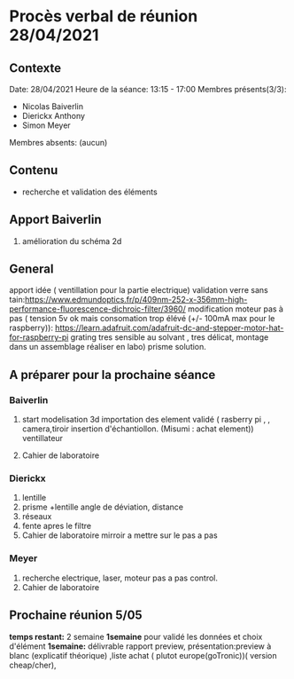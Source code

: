 # Procès verbal de réunion 28/04/2021 

## Contexte

Date: 28/04/2021
Heure de la séance: 13:15 - 17:00
Membres présents(3/3): 

- Nicolas Baiverlin
- Dierickx Anthony
- Simon Meyer

Membres absents:    (aucun)

## Contenu 
- recherche et validation des éléments

  

## Apport Baiverlin 
1. amélioration du schéma 2d

## General

apport idée ( ventillation pour la partie electrique)
validation verre sans tain:https://www.edmundoptics.fr/p/409nm-252-x-356mm-high-performance-fluorescence-dichroic-filter/3960/
modification moteur pas à pas ( tension 5v ok mais consomation trop élévé (+/- 100mA max pour le raspberry)):
https://learn.adafruit.com/adafruit-dc-and-stepper-motor-hat-for-raspberry-pi
grating tres sensible au solvant , tres délicat, montage dans un assemblage réaliser en labo) prisme solution.

## A préparer pour la prochaine séance

### Baiverlin
1. start modelisation 3d importation des element validé
   ( rasberry pi , , camera,tiroir insertion d'échantiollon. (Misumi : achat element)) ventillateur  

   
3. Cahier de laboratoire

### Dierickx 
1. lentille
2. prisme +lentille  angle de déviation, distance
3. réseaux
4. fente apres le filtre
5. Cahier de laboratoire
   mirroir a mettre sur le pas a pas

### Meyer
1. recherche electrique, laser, moteur pas a pas control.
5. Cahier de laboratoire

## Prochaine réunion 5/05 

**temps restant:**
	2 semaine 
				**1semaine** pour validé les données et choix d'élément
				**1semaine:** délivrable rapport preview, présentation:preview à blanc (explicatif théorique) ,liste achat ( plutot europe(goTronic))( version cheap/cher),


​	